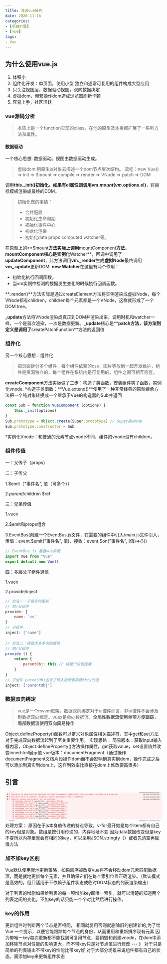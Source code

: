 ```yaml
---
title: 浅谈vue操作
date: 2020-11-16
categories: 
- [项目扩展]
- [vue]
tags:
- Vue
---
```

## 为什么使用vue.js

1. 体积小
2. 组件化开发：单页面，使用小型 独立和通常可复用的组件构成大型应用
3. 只关注视图层，数据驱动视图，双向数据绑定
4. 虚拟dom，频繁操作dom造成浏览器刷新卡顿
5. 容易上手，社区活跃

### vue源码分析

> 本质上是一个function实现的class，在他的原型及本身都扩展了一系列方法和属性。

#### 数据驱动

一个核心思想: 数据驱动。视图由数据驱动生成。

> 虚拟dom:用原生js对象去描述一个dom节点层次结构。
> 流程：new Vue() => init => $mount => compile => render => VNode => patch => DOM

调用**this._init()**初始化。如果有el属性则调用**vm.$mount(vm.$options.el)**，将目标模板渲染成最终的DOM。
> 初始化做的事情：
> * 合并配置
> * 初始化生命周期
> * 初始化事件中心
> * 初始化渲染
> * 初始化data props computed watcher等。

在原型上的**$mount**方法实际上调用**mountComponent**方法，**mountComponent**核心是实例化**Watcher**，回调中调用了**updateComponent**，此方法调用**vm._render**生成**虚拟Node**最终调用**vm_.update**更新DOM.
**new Watcher**在这里有两个作用：
* 初始化执行回调函数。
* 当vm实例中检测的数据发生变化的时候执行回调函数。

**_render()**方法实际是通过createElement方法将实例渲染成虚拟Node，每个VNode都有children，children每个元素都是一个VNode，这样就形成了一个DOM tree。

**_update**方法将VNode渲染成真正到DOM并渲染出来，调用时机和watcher一样，一个是首次渲染，一次是数据更新。**_update**核心是**__patch__**方法，该方法到定义是调用了**createPatchFunction**方法的返回值

### 组件化

另一个核心思想：组件化

> 把页面拆分多个组件，每个组件依赖的css，图片等放到一起开发维护，组件是资源独立的，每个组件在系统内是可复用的，组件之间可相互嵌套。

**createComponent**方法实际做了三步：构造子类函数，安装组件钩子函数，实例化vnode.
*构造子类函数：**Vue.extend()**使用了一种非常经典的原型继承方法把一个纯对象转换成一个继承于Vue的构造器的Sub并返回
```js
const Sub = function VueComponent (options) {
    this._init(options)
}
Sub.prototype = Object.create(Super.prototype) // Super指向Vue
Sub.prototype.constructor = Sub
```
*实例化Vnode：和普通的元素节点vnode不同，组件的vnode没有children。

### 组件传值

一：父传子（props）

二：子传父

1.$emit（"事件名", 值（可多个））

2.$parent/$children $ref

三：兄弟传值

1.vuex

2.$emit和props组合

3.EventBus(创建一个EventBus.js文件，在需要的组件中引入/main.js文件引入，传值：event.$emit("事件名", 值)，接收：event.$on("事件名", (值)=>{}))

```js
// EventBus.js 暴露vue实例
import Vue from "Vue"
export default new Vue()
```

四：多层父子组件通信

1.vuex

2.provide/inject

```js
// 方法一：不能实时更新
// 祖/父组件
provide: {
    name: 'zs'
}
// 子组件
inject: ['name']

// 方法二：挂载太多多余的属性
// 祖/父组件
provide () {
    return {
        parentObj: this // 将整个实例挂载
    }
}
// 子组件 parentObj包含了传入的所有实例this的值
inject: ['parentObj']

```
### 数据双向绑定
>vue是一个mvvm框架，数据双向绑定对于ui控件而言，非ui控件不会涉及到数据双向绑定。vuex是单向数据流，**全局性数据流使用单项方便跟踪，局部数据流使用双向简易操作**

Object.defineProperty()函数可以定义对象属性相关描述符，其中get和set方法对于完成双向数据流起到了至关重要作用。
实现思路：
  简易版本：获取input输入框内容，Object.defineProperty()方法操作属性，get获取value，set设置值并改变innerhtml展示值
  vue版本：documentFragment（通过操作documentFragment文档片段操作dom而不会影响到真实到dom，操作完成之后可以添加到真实到dom上，这样到效率比直接在dom上修改要高很多）

## 引言

![Image text](images/error.png)
处理方案：
原因在于js本身值传递的特点导致，v-for最开始是每个item都有自己的key但是对象。数组是按引用传递的，内存地址不变 因为data数据改变但是key不变所以内存里就会有相同的key，可以采用JSON.stringfy（）或者先清空再赋值方法

### 加不加key区别

Vue默认使用就地更新策略，如果顺序被改变vue将不会移动dom元素匹配数据项，而是就地更新每个元素，并且确保它们在每个索引位置正确渲染。（默认模式是高效的，但只适用于不依赖子组件状态或临时DOM状态的列表渲染输出）

对于列表的增删如果给列表的每一项增加key即唯一索引，就可以清楚的知道两个列表之间的变化，不加key的话只能一个个对比然后进行操作。

### key的作用

更新组件时判断两个节点是否相同， 相同就复用否则就删除旧的创建新的,为了给 Vue 一个提示，以便它能跟踪每个节点的身份，从而重用和重新排序现有元素
因为带唯一key每次更新都不能找到可复用节点，要销毁和创建vnode，在dom中添加移除节点对性能的影响更大，而不带key只是对节点值进行修改 --- 》 对于只是简单的列表输出不带key的性能比带key好
对于大部分场景来说组件都有自己的状态。需添加key来更新组件状态
